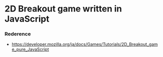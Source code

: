 # 2D Breakout game written in JavaScript



### Rederence

- https://developer.mozilla.org/ja/docs/Games/Tutorials/2D_Breakout_game_pure_JavaScript

